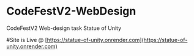 # CodeFestV2-WebDesign
CodeFestV2 Web-design task
Statue of Unity

#Site is Live @
[https://statue-of-unity.onrender.com](https://statue-of-unity.onrender.com)
